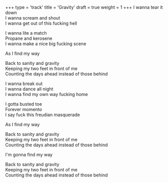 +++
type = 'track'
title = 'Gravity'
draft = true
weight = 1
+++
I wanna tear it down  
I wanna scream and shout  
I wanna get out of this fucking hell

I wanna lite a match  
Propane and kerosene  
I wanna make a nice big fucking scene

As I find my way

Back to sanity and gravity  
Keeping my two feet in front of me  
Counting the days ahead instead of those behind

I wanna break out  
I wanna dance all night  
I wanna find my own way fucking home

I gotta busted toe  
Forever momento  
I say fuck this freudian masquerade

As I find my way

Back to sanity and gravity  
Keeping my two feet in front of me  
Counting the days ahead instead of those behind

I'm gonna find my way

Back to sanity and gravity  
Keeping my two feet in front of me  
Counting the days ahead instead of those behind
